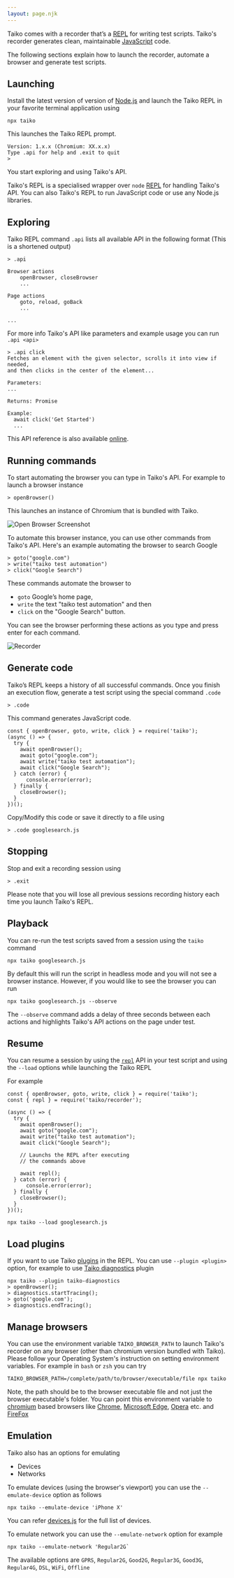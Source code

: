 ```yaml
---
layout: page.njk
---
```


Taiko comes with a recorder that’s a [REPL](https://en.wikipedia.org/wiki/Read–eval–print_loop) 
for writing test scripts. Taiko's recorder generates clean, maintainable 
[JavaScript](https://developer.mozilla.org/en-US/docs/Web/JavaScript) code. 

The following sections explain how to launch the recorder, automate a browser and
generate test scripts.

## Launching

Install the latest version of version of [Node.js](https://nodejs.org) and launch the Taiko REPL in 
your favorite terminal application using

```
npx taiko
```

This launches the Taiko REPL prompt.

```
Version: 1.x.x (Chromium: XX.x.x)
Type .api for help and .exit to quit
> 
```

You start exploring and using Taiko's API. 

Taiko's REPL is a specialised wrapper
over `node` [REPL](https://nodejs.org/api/repl.html#repl_the_node_js_repl) for handling 
Taiko's API. You can also Taiko's REPL to run JavaScript code or use any Node.js libraries.

## Exploring

Taiko REPL command `.api` lists all available API in
the following format (This is a shortened output)

```
> .api

Browser actions
    openBrowser, closeBrowser
    ...

Page actions
    goto, reload, goBack
    ...

...
```

For more info Taiko's API like parameters and example usage you can run `.api <api>`

```
> .api click
Fetches an element with the given selector, scrolls it into view if needed, 
and then clicks in the center of the element...

Parameters:
...

Returns: Promise

Example:
  await click('Get Started')
  ...
```

This API reference is also available [online](/api/reference).

## Running commands

To start automating the browser you can type in Taiko's API. For example
to launch a browser instance

```
> openBrowser()
```

This launches an instance of Chromium that is bundled with Taiko.

![Open Browser Screenshot](/assets/images/openBrowser.png)

To automate this browser instance, you can use other commands 
from Taiko's API. Here's an example automating the browser to search 
Google

```
> goto("google.com")
> write("taiko test automation")
> click("Google Search")
```

These commands automate the browser to

* `goto` Google’s home page,
* `write` the text "taiko test automation" and then
* `click` on the "Google Search" button.

You can see the browser performing these actions as you type and press enter for 
each command.

![Recorder](/assets/images/recording.gif)

## Generate code

Taiko’s REPL keeps a history of all successful commands. Once you finish an execution flow, 
generate a test script using the special command `.code`

```
> .code
```

This command generates JavaScript code.

```
const { openBrowser, goto, write, click } = require('taiko');
(async () => {
  try {
    await openBrowser();
    await goto("google.com");
    await write("taiko test automation");
    await click("Google Search");
  } catch (error) {
      console.error(error);
  } finally {
    closeBrowser();
  }
})();
```

Copy/Modify this code or save it directly to a file using


```
> .code googlesearch.js
```

## Stopping

Stop and exit a recording session using

```
> .exit
```

Please note that you will lose all previous sessions recording history each\
time you launch Taiko's REPL.

## Playback

You can re-run the test scripts saved from a session using the `taiko` command

```
npx taiko googlesearch.js
```

By default this will run the script in headless mode and you will not see a browser 
instance. However, if you would like to see the browser you can run

```
npx taiko googlesearch.js --observe
```

The `--observe` command adds a delay of three seconds between each actions and highlights 
Taiko's API actions on the page under test.

## Resume

You can resume a session by using the [`repl`](/api/repl) API in your test script
and using the `--load` options while launching the Taiko REPL 

For example 

```
const { openBrowser, goto, write, click } = require('taiko');
const { repl } = require('taiko/recorder');

(async () => {
  try {
    await openBrowser();
    await goto("google.com");
    await write("taiko test automation");
    await click("Google Search");

    // Launchs the REPL after executing 
    // the commands above

    await repl(); 
  } catch (error) {
      console.error(error);
  } finally {
    closeBrowser();
  }
})();
```

```
npx taiko --load googlesearch.js
```

## Load plugins

If you want to use Taiko [plugins](/plugins) in the REPL. You can use `--plugin <plugin>` 
option, for example to use [Taiko diagnostics](https://github.com/saikrishna321/taiko-diagnostics) 
plugin 

```
npx taiko --plugin taiko-diagnostics
> openBrowser();
> diagnostics.startTracing();
> goto('google.com');
> diagnostics.endTracing();
```

## Manage browsers

You can use the environment variable `TAIKO_BROWSER_PATH` to launch Taiko's recorder on any browser
(other than chromium version bundled with Taiko). Please follow your Operating System's instruction on 
setting environment variables. For example in `bash` or `zsh` you can try

```
TAIKO_BROWSER_PATH=/complete/path/to/browser/executable/file npx taiko
```

Note, the path should be to the browser executable file and not just the browser executable's folder.
You can point this environment variable to [chromium](https://www.chromium.org) based browsers like 
[Chrome](https://www.google.com/intl/en_uk/chrome/), [Microsoft Edge](https://www.microsoft.com/en-us/edge), 
[Opera](https://www.opera.com) etc. and [FireFox](https://www.mozilla.org/en-GB/firefox/)

## Emulation

Taiko also has an options for emulating

* Devices
* Networks

To emulate devices (using the browser's viewport) you can use the `--emulate-device` option as follows

```
npx taiko --emulate-device 'iPhone X'
```
You can refer [devices.js](https://docs.taiko.dev/devices) for the full list of devices.

To emulate network you can use the `--emulate-network` option for example

```
npx taiko --emulate-network 'Regular2G`
```

The available options are `GPRS`, `Regular2G`, `Good2G`, `Regular3G`, `Good3G`, `Regular4G`, `DSL`, 
`WiFi`, `Offline`
